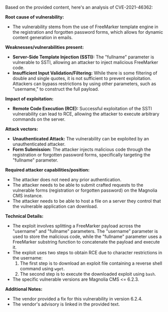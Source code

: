 Based on the provided content, here's an analysis of CVE-2021-46362:

**Root cause of vulnerability:**

*   The vulnerability stems from the use of FreeMarker template engine in the registration and forgotten password forms, which allows for dynamic content generation in emails.

**Weaknesses/vulnerabilities present:**

*   **Server-Side Template Injection (SSTI):**  The "fullname" parameter is vulnerable to SSTI, allowing an attacker to inject malicious FreeMarker code.
*   **Insufficient Input Validation/Filtering:** While there is some filtering of double and single quotes, it is not sufficient to prevent exploitation. Attackers can bypass restrictions by using other parameters, such as "username," to construct the full payload.

**Impact of exploitation:**

*   **Remote Code Execution (RCE):** Successful exploitation of the SSTI vulnerability can lead to RCE, allowing the attacker to execute arbitrary commands on the server.

**Attack vectors:**

*   **Unauthenticated Attack:** The vulnerability can be exploited by an unauthenticated attacker.
*   **Form Submission:** The attacker injects malicious code through the registration or forgotten password forms, specifically targeting the "fullname" parameter.

**Required attacker capabilities/position:**

*   The attacker does not need any prior authentication.
*   The attacker needs to be able to submit crafted requests to the vulnerable forms (registration or forgotten password) on the Magnolia CMS instance.
*   The attacker needs to be able to host a file on a server they control that the vulnerable application can download.

**Technical Details:**

*   The exploit involves splitting a FreeMarker payload across the "username" and "fullname" parameters. The "username" parameter is used to store the malicious code, while the "fullname" parameter uses a FreeMarker substring function to concatenate the payload and execute it.
*   The exploit uses two steps to obtain RCE due to character restrictions in the username:
    1.  The first step is to download an exploit file containing a reverse shell command using `wget`.
    2.  The second step is to execute the downloaded exploit using `bash`.
* The specific vulnerable versions are Magnolia CMS <= 6.2.3.

**Additional Notes:**
* The vendor provided a fix for this vulnerability in version 6.2.4.
* The vendor's advisory is linked in the provided text.